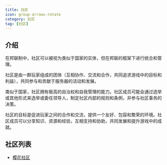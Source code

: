 ```yaml
---
title: 社区
icon: group-arrows-rotate
category: 社区
tag: [社区]
---
```


## 介绍

在邦联制中，社区可以被视为类似于国家的实体，但在邦联的框架下进行统合和管理。

社区是由一群玩家组成的团体（互相协作、交流和合作，共同追求游戏中的目标和利益），共同参与和贡献于服务器的活动和发展。

类似于国家，社区拥有极高的自治权和自我管理的能力。社区成员可能会通过选举或其他形式来选举或委任领导人，制定社区内部的规则和条例，并参与社区事务的决策。

社区的目标是促进玩家之间的合作和交流，提供一个友好、包容和繁荣的环境。社区成员可以分享知识、资源和经验，互相支持和协助，共同发展和提升游戏中的成就。

## 社区列表

- [樱花社区](sakura.md)
